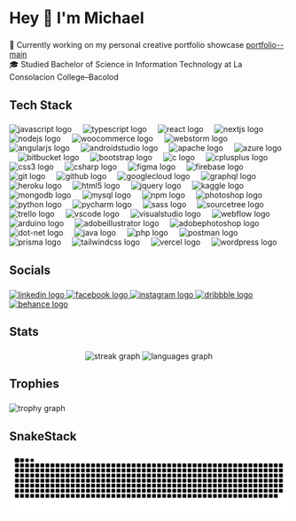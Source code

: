 <h1 align="left">Hey 👋 I'm Michael</h1>

###

<p align="left">🔨 Currently working on my personal creative portfolio showcase <a href="https://michaeldiopenes7.github.io/portfolio--main/" target="_blank">portfolio--main</a><br>🎓 Studied Bachelor of Science in Information Technology at La Consolacion College–Bacolod</p>

###

<h2 align="left">Tech Stack</h2>

###

<div align="left">
  <picture><img src="https://skillicons.dev/icons?i=js" height="24" alt="javascript logo"/></picture>
  <img width="12" />
  <picture><img src="https://cdn.jsdelivr.net/gh/devicons/devicon/icons/typescript/typescript-original.svg" height="40" alt="typescript logo" /></picture>
  <img width="12" />
  <picture><img src="https://skillicons.dev/icons?i=react" height="40" alt="react logo" /></picture>
  <img width="12" />
  <picture><img src="https://skillicons.dev/icons?i=nextjs" height="40" alt="nextjs logo" /></picture>
  <img width="12" />
  <picture><img src="https://skillicons.dev/icons?i=nodejs" height="40" alt="nodejs logo" /></picture>
  <img width="12" />
  <picture><img src="https://cdn.jsdelivr.net/gh/devicons/devicon/icons/woocommerce/woocommerce-original.svg" height="40" alt="woocommerce logo" /></picture>
  <img width="12" />
  <picture><img src="https://cdn.jsdelivr.net/gh/devicons/devicon/icons/webstorm/webstorm-original.svg" height="40" alt="webstorm logo" /></picture>
  <img width="12" />
  <picture><img src="https://skillicons.dev/icons?i=angular" height="40" alt="angularjs logo" /></picture>
  <img width="12" />
  <picture><img src="https://skillicons.dev/icons?i=androidstudio" height="40" alt="androidstudio logo" /></picture>
  <img width="12" />
  <picture><img src="https://cdn.simpleicons.org/apache/D22128" height="40" alt="apache logo" /></picture>
  <img width="12" />
  <picture><img src="https://cdn.jsdelivr.net/gh/devicons/devicon/icons/azure/azure-original.svg" height="40" alt="azure logo" /></picture>
  <img width="12" />
  <picture><img src="https://cdn.jsdelivr.net/gh/devicons/devicon/icons/bitbucket/bitbucket-original.svg" height="40" alt="bitbucket logo" /></picture>
  <img width="12" />
  <picture><img src="https://cdn.jsdelivr.net/gh/devicons/devicon/icons/bootstrap/bootstrap-original.svg" height="40" alt="bootstrap logo" /></picture>
  <img width="12" />
  <picture><img src="https://cdn.jsdelivr.net/gh/devicons/devicon/icons/c/c-original.svg" height="40" alt="c logo" /></picture>
  <img width="12" />
  <picture><img src="https://cdn.jsdelivr.net/gh/devicons/devicon/icons/cplusplus/cplusplus-original.svg" height="40" alt="cplusplus logo" /></picture>
  <img width="12" />
  <picture><img src="https://skillicons.dev/icons?i=css" height="40" alt="css3 logo" /></picture>
  <img width="12" />
  <picture><img src="https://skillicons.dev/icons?i=cs" height="40" alt="csharp logo" /></picture>
  <img width="12" />
  <picture><img src="https://skillicons.dev/icons?i=figma" height="40" alt="figma logo" /></picture>
  <img width="12" />
  <picture><img src="https://cdn.jsdelivr.net/gh/devicons/devicon/icons/firebase/firebase-plain.svg" height="40" alt="firebase logo" /></picture>
  <img width="12" />
  <picture><img src="https://skillicons.dev/icons?i=git" height="40" alt="git logo" /></picture>
  <img width="12" />
  <picture><img src="https://skillicons.dev/icons?i=github" height="40" alt="github logo" /></picture>
  <img width="12" />
  <picture><img src="https://skillicons.dev/icons?i=gcp" height="40" alt="googlecloud logo" /></picture>
  <img width="12" />
  <picture><img src="https://skillicons.dev/icons?i=graphql" height="40" alt="graphql logo" /></picture>
  <img width="12" />
  <picture><img src="https://skillicons.dev/icons?i=heroku" height="40" alt="heroku logo" /></picture>
  <img width="12" />
  <picture><img src="https://skillicons.dev/icons?i=html" height="40" alt="html5 logo" /></picture>
  <img width="12" />
  <picture><img src="https://skillicons.dev/icons?i=jquery" height="40" alt="jquery logo" /></picture>
  <img width="12" />
  <picture><img src="https://cdn.jsdelivr.net/gh/devicons/devicon/icons/kaggle/kaggle-original.svg" height="40" alt="kaggle logo" /></picture>
  <img width="12" />
  <picture><img src="https://skillicons.dev/icons?i=mongodb" height="40" alt="mongodb logo" /></picture>
  <img width="12" />
  <picture><img src="https://skillicons.dev/icons?i=mysql" height="40" alt="mysql logo" /></picture>
  <img width="12" />
  <picture><img src="https://cdn.jsdelivr.net/gh/devicons/devicon/icons/npm/npm-original-wordmark.svg" height="40" alt="npm logo" /></picture>
  <img width="12" />
  <picture><img src="https://cdn.jsdelivr.net/gh/devicons/devicon/icons/photoshop/photoshop-plain.svg" height="40" alt="photoshop logo" /></picture>
  <img width="12" />
  <picture><img src="https://skillicons.dev/icons?i=py" height="40" alt="python logo" /></picture>
  <img width="12" />
  <picture><img src="https://cdn.jsdelivr.net/gh/devicons/devicon/icons/pycharm/pycharm-original.svg" height="40" alt="pycharm logo" /></picture>
  <img width="12" />
  <picture><img src="https://cdn.jsdelivr.net/gh/devicons/devicon/icons/sass/sass-original.svg" height="40" alt="sass logo" /></picture>
  <img width="12" />
  <picture><img src="https://cdn.jsdelivr.net/gh/devicons/devicon/icons/sourcetree/sourcetree-original.svg" height="40" alt="sourcetree logo" /></picture>
  <img width="12" />
  <picture><img src="https://cdn.jsdelivr.net/gh/devicons/devicon/icons/trello/trello-plain.svg" height="40" alt="trello logo" /></picture>
  <img width="12" />
  <picture><img src="https://cdn.jsdelivr.net/gh/devicons/devicon/icons/vscode/vscode-original.svg" height="40" alt="vscode logo" /></picture>
  <img width="12" />
  <picture><img src="https://cdn.jsdelivr.net/gh/devicons/devicon/icons/visualstudio/visualstudio-plain.svg" height="40" alt="visualstudio logo" /></picture>
  <img width="12" />
  <picture><img src="https://cdn.jsdelivr.net/gh/devicons/devicon/icons/webflow/webflow-original.svg" height="40" alt="webflow logo" /></picture>
  <img width="12" />
  <picture><img src="https://skillicons.dev/icons?i=arduino" height="40" alt="arduino logo" /></picture>
  <img width="12" />
  <picture><img src="https://skillicons.dev/icons?i=ai" height="40" alt="adobeillustrator logo" /></picture>
  <img width="12" />
  <picture><img src="https://skillicons.dev/icons?i=ps" height="40" alt="adobephotoshop logo" /></picture>
  <img width="12" />
  <picture><img src="https://skillicons.dev/icons?i=dotnet" height="40" alt="dot-net logo" /></picture>
  <img width="12" />
  <picture><img src="https://skillicons.dev/icons?i=java" height="40" alt="java logo" /></picture>
  <img width="12" />
  <picture><img src="https://skillicons.dev/icons?i=php" height="40" alt="php logo" /></picture>
  <img width="12" />
  <picture><img src="https://skillicons.dev/icons?i=postman" height="40" alt="postman logo" /></picture>
  <img width="12" />
  <picture><img src="https://skillicons.dev/icons?i=prisma" height="40" alt="prisma logo" /></picture>
  <img width="12" />
  <picture><img src="https://skillicons.dev/icons?i=tailwind" height="40" alt="tailwindcss logo" /></picture>
  <img width="12" />
  <picture><img src="https://skillicons.dev/icons?i=vercel" height="40" alt="vercel logo" /></picture>
  <img width="12" />
  <picture><img src="https://cdn.simpleicons.org/wordpress/21759B" height="40" alt="wordpress logo" /></picture>
</div>


###

<h2 align="left">Socials</h2>

###

<div align="left">
  <a href="https://www.linkedin.com/in/michael-john-diopenes-900680308/" target="_blank">
    <img src="https://raw.githubusercontent.com/maurodesouza/profile-readme-generator/master/src/assets/icons/social/linkedin/default.svg" width="32" height="24" alt="linkedin logo" />
  </a>
  <a href="https://www.facebook.com/MichaelJohnnnnn" target="_blank">
    <img src="https://raw.githubusercontent.com/maurodesouza/profile-readme-generator/master/src/assets/icons/social/facebook/default.svg" width="32" height="24" alt="facebook logo" />
  </a>
  <a href="https://www.instagram.com/michael_92302/" target="_blank">
    <img src="https://raw.githubusercontent.com/maurodesouza/profile-readme-generator/master/src/assets/icons/social/instagram/default.svg" width="32" height="24" alt="instagram logo" />
  </a>
  <a href="https://dribbble.com/emjay23" target="_blank">
    <img src="https://raw.githubusercontent.com/maurodesouza/profile-readme-generator/master/src/assets/icons/social/dribbble/default.svg" width="32" height="24" alt="dribbble logo" />
  </a>
  <a href="https://www.behance.net/michaeldiopenes" target="_blank">
    <img src="https://raw.githubusercontent.com/maurodesouza/profile-readme-generator/master/src/assets/icons/social/behance/default.svg" width="32" height="24" alt="behance logo" />
  </a>
</div>


###

<h2 align="left">Stats</h2>

###

<div align="center">
  <img src="https://streak-stats.demolab.com?user=michaeldiopenes7&locale=en&mode=daily&theme=default&hide_border=true&border_radius=5&order=3" height="150" alt="streak graph"  />
  <img src="https://github-readme-stats.vercel.app/api/top-langs?username=michaeldiopenes7&locale=en&hide_title=false&layout=compact&card_width=320&langs_count=5&theme=default&hide_border=true&order=2" height="150" alt="languages graph"  />
</div>
</div>
  
###

<h2 align="left">Trophies</h2>

###

  <img src="https://github-profile-trophy.vercel.app?username=michaeldiopenes7&theme=onestar&column=-1&row=1&margin-w=8&margin-h=8&no-bg=true&no-frame=true&order=4" height="150" alt="trophy graph"  />
</div>

###

###

<h2 align="left">SnakeStack</h2>

<picture>
  <source media="(prefers-color-scheme: dark)" srcset="https://raw.githubusercontent.com/michaeldiopenes7/michaeldiopenes7/output/github-snake-dark.svg" />
  <source media="(prefers-color-scheme: light)" srcset="https://raw.githubusercontent.com/michaeldiopenes7/michaeldiopenes7/output/github-snake.svg" />
  <img alt="github-snake" src="https://raw.githubusercontent.com/michaeldiopenes7/michaeldiopenes7/output/github-snake.svg" />
</picture>

